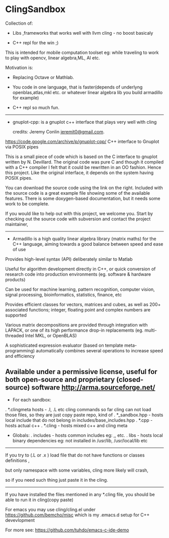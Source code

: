 # ClingSandbox
  Collection of:

- Libs ,frameworks that works well with llvm cling - no boost basicaly

- C++ repl for the win ;)

This is intended for mobile computation toolset eg: while traveling to work to play with opencv, linear algebra,ML, AI etc.
  
Motivation is:

  - Replacing Octave or Mathlab. 
 
  - You code in one language, that is faster(depends of underlyng openblas,atlas,mkl etc. or whatever linear algebra lib you build armadillo for example)
    
  - C++ repl so much fun.
---------------------------------------------------------------------------------------------------------------------------------
- gnuplot-cpp:
  is a gnuplot c++ interface that plays very well with cling
  
  credits: Jeremy Conlin jeremit0@gmail.com.
  
https://code.google.com/archive/p/gnuplot-cpp/
C++ interface to Gnuplot via POSIX pipes

This is a small piece of code which is based on the C interface to gnuplot written by N. Devillard. The original code was pure C and though it compiled with a C++ compiler I felt that it could be rewritten in an OO fashion. Hence this project. Like the original interface, it depends on the system having POSIX pipes.

You can download the source code using the link on the right. Included with the source code is a great example file showing some of the available features. There is some doxygen-based documentation, but it needs some work to be complete.

If you would like to help out with this project, we welcome you. Start by checking out the source code with subversion and contact the project maintainer, 


---------------------------------------------------------------------------------------------------------------------------------

- Armadillo is a high quality linear algebra library (matrix maths) for the C++ language, aiming towards a good balance between speed and ease of use
 
Provides high-level syntax (API) deliberately similar to Matlab
 
Useful for algorithm development directly in C++, or quick conversion of research code into production environments (eg. software & hardware products)
 
Can be used for machine learning, pattern recognition, computer vision, signal processing, bioinformatics, statistics, finance, etc
 
Provides efficient classes for vectors, matrices and cubes, as well as 200+ associated functions; integer, floating point and complex numbers are supported
 
Various matrix decompositions are provided through integration with LAPACK, or one of its high performance drop-in replacements (eg. multi-threaded Intel MKL, or OpenBLAS)
 
A sophisticated expression evaluator (based on template meta-programming) automatically combines several operations to increase speed and efficiency
 
Available under a permissive license, useful for both open-source and proprietary (closed-source) software 
http://arma.sourceforge.net/ 
---------------------------------------------------------------------------------------------------------------------------------------------------

- For each sandbox:

. *.clingmeta hosts - .I, .L etc cling commands so far cling can not load those files, so they are just copy paste repo, kind of
. *_sandbox.hpp - hosts local include that do not belong in includes/base_includes.hpp
. *.cpp - hosts actual c++
. *.cling - hosts mixed c++ and cling meta

- Globals:
  . includes - hosts common includes eg: <iostream> ,<algorithm>, <numeric> etc.
  . libs - hosts local binary dependencies eg: not installed in /usr/lib, /usr/local/lib etc

---------------------------------------------------------------------------------------------------------------------------------

If you try to (.L or .x ) load file that do not have functions or classes definitions , 

but only namespace with some variables, cling more likely will crash,

so if you need such thing just paste it in the cling.
  
---------------------------------------------------------------------------------------------------------------------------------

If you have installed the files mentioned in any *.cling file, you should be able to run it in cling(copy paste)

For emacs you may use cling/cling.el under https://github.com/bemcho/misc which is my .emacs.d setup for C++ devevlopment

For more see: https://github.com/tuhdo/emacs-c-ide-demo
